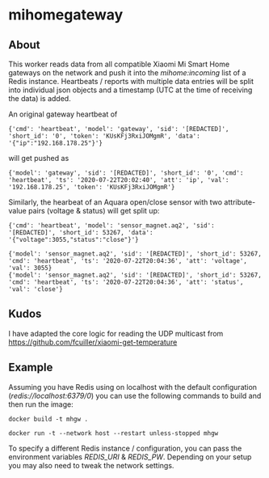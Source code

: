 # mihomegateway

## About
This worker reads data from all compatible Xiaomi Mi Smart Home gateways on the network and push it into the _mihome:incoming_ list of a Redis instance. 
Heartbeats / reports with multiple data entries will be split into individual json objects and a timestamp (UTC at the time of receiving the data) is added.


An original gateway heartbeat of 

```
{'cmd': 'heartbeat', 'model': 'gateway', 'sid': '[REDACTED]', 'short_id': '0', 'token': 'KUsKFj3RxiJOMgmR', 'data': '{"ip":"192.168.178.25"}'}
```

will get pushed as
```
{'model': 'gateway', 'sid': '[REDACTED]', 'short_id': '0', 'cmd': 'heartbeat', 'ts': '2020-07-22T20:02:40', 'att': 'ip', 'val': '192.168.178.25', 'token': 'KUsKFj3RxiJOMgmR'}
```

Similarly, the hearbeat of an Aquara open/close sensor with two attribute-value pairs (voltage & status) will get split up:

```
{'cmd': 'heartbeat', 'model': 'sensor_magnet.aq2', 'sid': '[REDACTED]', 'short_id': 53267, 'data': '{"voltage":3055,"status":"close"}'}
```

```
{'model': 'sensor_magnet.aq2', 'sid': '[REDACTED]', 'short_id': 53267, 'cmd': 'heartbeat', 'ts': '2020-07-22T20:04:36', 'att': 'voltage', 'val': 3055}
{'model': 'sensor_magnet.aq2', 'sid': '[REDACTED]', 'short_id': 53267, 'cmd': 'heartbeat', 'ts': '2020-07-22T20:04:36', 'att': 'status', 'val': 'close'}
```

## Kudos
I have adapted the core logic for reading the UDP multicast from https://github.com/fcuiller/xiaomi-get-temperature

## Example

Assuming you have Redis using on localhost with the default configuration (_redis://localhost:6379/0_) you can use the following commands to build and then run the image:

```
docker build -t mhgw .
```

```
docker run -t --network host --restart unless-stopped mhgw
```

To specify a different Redis instance / configuration, you can pass the environment variables _REDIS_URI_ & _REDIS_PW_. Depending on your setup you may also need to tweak the network settings. 


